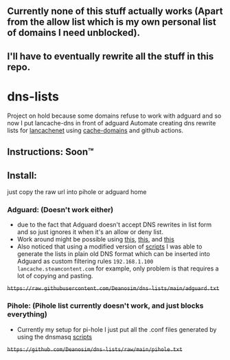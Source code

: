 ## Currently none of this stuff actually works (Apart from the allow list which is my own personal list of domains I need unblocked).
## I'll have to eventually rewrite all the stuff in this repo.

# dns-lists
Project on hold because some domains refuse to work with adguard and so now I put lancache-dns in front of adguard
Automate creating dns rewrite lists for [lancachenet](https://github.com/lancachenet/) using [cache-domains](https://github.com/uklans/cache-domains) and github actions.

## Instructions: Soon™

## Install:
just copy the raw url into pihole or adguard home

### Adguard: (Doesn't work either)
- due to the fact that Adguard doesn't accept DNS rewrites in list form and so just ignores it when it's an allow or deny list.
- Work around might be possible using [this](https://github.com/AdguardTeam/AdGuardHome/issues/922), [this](https://github.com/AdguardTeam/AdGuardHome/issues/390), and [this](https://github.com/AdguardTeam/AdGuardHome/issues/4385)
- Also noticed that using a modified version of [scripts](https://github.com/uklans/cache-domains/tree/master/scripts) I was able to generate the lists in plain old DNS format which can be inserted into Adguard as custom filtering rules ```192.168.1.100 lancache.steamcontent.com``` for example, only problem is that requires a lot of copying and pasting.

~~```https://raw.githubusercontent.com/Deanosim/dns-lists/main/adguard.txt```~~
### Pihole: (Pihole list currently doesn't work, and just blocks everything)
- Currently my setup for pi-hole I just put all the .conf files generated by using the dnsmasq [scripts](https://github.com/uklans/cache-domains/tree/master/scripts)

~~```https://github.com/Deanosim/dns-lists/raw/main/pihole.txt```~~
